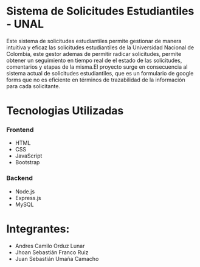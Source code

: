 # Sistema de Solicitudes Estudiantiles - UNAL

Este sistema de solicitudes estudiantiles permite gestionar de manera intuitiva y eficaz las solicitudes estudiantiles de la Universidad Nacional de Colombia, este gestor ademas de permitir radicar solicitudes, permite obtener un seguimiento en tiempo real de el estado de las solicitudes, comentarios y etapas de la misma.El proyecto surge en consecuencia al sistema actual de solicitudes estudiantiles, que es un formulario de google forms que no es eficiente en términos de trazabilidad de la información para cada solicitante.

# Tecnologias Utilizadas
### Frontend
- HTML
- CSS
- JavaScript
- Bootstrap

### Backend
- Node.js
- Express.js
- MySQL

# Integrantes:
- Andres Camilo Orduz Lunar
- Jhoan Sebastián Franco Ruiz
- Juan Sebastián Umaña Camacho

